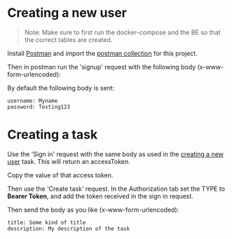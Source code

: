 # Creating a new user

> Note: Make sure to first run the docker-compose and the BE so that the correct tables are created.

Install [Postman](https://www.postman.com/) and import the [postman collection](./postman/Volition.postman_collection.json) for this project.

Then in postman run the 'signup' request with the following body (x-www-form-urlencoded):

By default the following body is sent:

```
username: Myname
password: Testing123
```

# Creating a task

Use the 'Sign in' request with the same body as used in the [creating a new user](#creating-a-new-user) task. This will return an accessToken.

Copy the value of that access token. 

Then use the 'Create task' request. In the Authorization tab set the TYPE to **Bearer Token**, and add the token received in the sign in request.

Then send the body as you like (x-www-form-urlencoded):

```
title: Some kind of title
description: My description of the task
```
